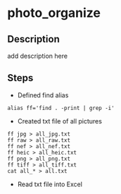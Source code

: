 # photo_organize

## Description

add description here

## Steps

- Defined find alias
```
alias ff='find . -print | grep -i'
```

- Created txt file of all pictures
```
ff jpg > all_jpg.txt
ff raw > all_raw.txt
ff nef > all_nef.txt
ff heic > all_heic.txt
ff png > all_png.txt
ff tiff > all_tiff.txt
cat all_* > all.txt
```

- Read txt file into Excel
